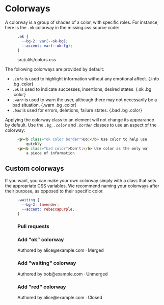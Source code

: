
# Colorways

A colorway is a group of shades of a color, with specific roles. For instance,
here is the `.ok` colorway in the missing.css source code:

<figure>

  ~~~ css
  .ok {
    --bg-2: var(--ok-bg);
    --accent: var(--ok-fg);
  }
  ~~~

<figcaption>src/utils/colors.css</figcaption>
</figure>

The following colorways are provided by default:

 * <dfn>`.info`</dfn> is used to highlight information without any emotional 
   affect. {.info .bg .color}
 * <dfn>`.ok`</dfn> is used to indicate successes, insertions, desired
   states. {.ok .bg .color}
 * <dfn>`.warn`</dfn> is used to warn the user, although there may not necessarily be a bad
   situation. {.warn .bg .color}
 * <dfn>`.bad`</dfn> is used for errors, deletions, failure states. {.bad .bg .color}

Applying the colorway class to an element will not change its appearance by 
default. Use the <dfn>`.bg`</dfn>, <dfn>`.color`</dfn> and <dfn>`.border`</dfn>
classes to use an aspect of the colorway:

<figure>

  ~~~ html
  <p><b class="ok color border">Do:</b> Use color to help users scan information
      quickly
  <p><b class="bad color">Don't:</b> Use color as the only way to communicate
      a piece of information
  ~~~

</figure>

## Custom colorways

If you want, you can make your own colorway simply with a class that sets the 
appropriate CSS variables. We recommend naming your colorways after their 
purpose, as opposed to their specific color.

<figure>

  ~~~ css
  .waiting {
    --bg-2: lavender;
    --accent: rebeccapurple;
  }
  ~~~

</figure>

<figure>
  <h3 class="h2">Pull requests</h3>
  <h3 class="h4">Add "ok" colorway</h3>
  <p>Authored by alice@example.com &middot; 
  <chip class="ok color">Merged</span>

  <h3 class="h4">Add "waiting" colorway</h3>
  <p>Authored by bob@example.com &middot; 
  <chip class="color" style="
    --bg-2: lavender;
    --accent: rebeccapurple;">Unmerged</span>

  <h3 class="h4">Add "red" colorway</h3>
  <p>Authored by alice@example.com &middot; 
  <chip class="bad color">Closed</span>
</figure>
